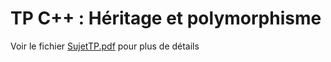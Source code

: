 # TP C++ : Héritage et polymorphisme

Voir le fichier [SujetTP.pdf](/SujetTP.pdf) pour plus de détails


